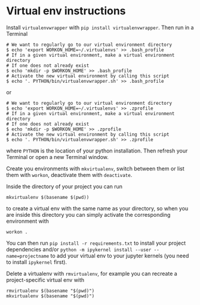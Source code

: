 # Virtual env instructions

Install `virtualenvwrapper` with `pip install virtualenvwrapper`. Then run in a Terminal
```
# We want to regularly go to our virtual environment directory
$ echo 'export WORKON_HOME=~/.virtualenvs' >> .bash_profile
# If in a given virtual environment, make a virtual environment directory
# If one does not already exist
$ echo 'mkdir -p $WORKON_HOME' >> .bash_profile
# Activate the new virtual environment by calling this script
$ echo '. PYTHON/bin/virtualenvwrapper.sh' >> .bash_profile
```
or
```
# We want to regularly go to our virtual environment directory
$ echo 'export WORKON_HOME=~/.virtualenvs' >> .zprofile
# If in a given virtual environment, make a virtual environment directory
# If one does not already exist
$ echo 'mkdir -p $WORKON_HOME' >> .zprofile
# Activate the new virtual environment by calling this script
$ echo '. PYTHON/bin/virtualenvwrapper.sh' >> .zprofile
```
where `PYTHON` is the location of your python installation. Then refresh your Terminal or open a new Terminal window.

Create you environments with `mkvirtualenv`, switch between them or list them with `workon`, deactivate them with `deactivate`.

Inside the directory of your project you can run 
```
mkvirtualenv $(basename $(pwd))
```
to create a virtual env with the same name as your directory, so when you are inside this directory you can simply activate the corresponding environment with 
```
workon .
```

You can then run `pip install -r requirements.txt` to install your project dependencies and/or `python -m ipykernel install --user --name=projectname` to add your virtual env to your jupyter kernels (you need to install `ipykernel` first).

Delete a virtualenv with `rmvirtualenv`, for example you can recreate a project-specific virtual env with
```
rmvirtualenv $(basename "$(pwd)")
mkvirtualenv $(basename "$(pwd)")
```
